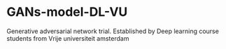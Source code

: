# GANs-model-DL-VU
Generative adversarial network trial. Established by Deep learning course students from Vrije universiteit amsterdam
